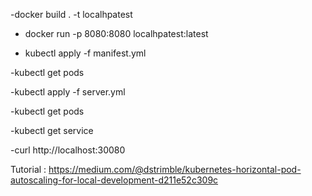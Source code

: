 -docker build . -t localhpatest

- docker run -p 8080:8080 localhpatest:latest

- kubectl apply -f manifest.yml

-kubectl get pods

-kubectl apply -f server.yml

-kubectl get pods

-kubectl get service

-curl http://localhost:30080

Tutorial : https://medium.com/@dstrimble/kubernetes-horizontal-pod-autoscaling-for-local-development-d211e52c309c





